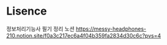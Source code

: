 # Lisence
정보처리기능사 필기 정리 노션
https://messy-headphones-210.notion.site/f0a3c217ec6a4f04b359fa2834d30c6c?pvs=4
